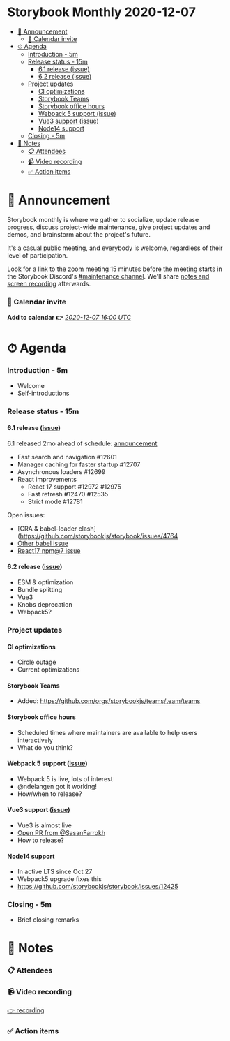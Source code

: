 <h1>Storybook Monthly 2020-12-07</h1>

- [📢 Announcement](#-announcement)
    - [📅 Calendar invite](#-calendar-invite)
- [⏱ Agenda](#-agenda)
    - [Introduction - 5m](#introduction---5m)
    - [Release status - 15m](#release-status---15m)
      - [6.1 release (issue)](#61-release-issue)
      - [6.2 release (issue)](#62-release-issue)
    - [Project updates](#project-updates)
      - [CI optimizations](#ci-optimizations)
      - [Storybook Teams](#storybook-teams)
      - [Storybook office hours](#storybook-office-hours)
      - [Webpack 5 support (issue)](#webpack-5-support-issue)
      - [Vue3 support (issue)](#vue3-support-issue)
      - [Node14 support](#node14-support)
    - [Closing - 5m](#closing---5m)
- [📝 Notes](#-notes)
    - [📋 Attendees](#-attendees)
    - [📹 Video recording](#-video-recording)
    - [✅ Action items](#-action-items)

# 📢 Announcement

Storybook monthly is where we gather to socialize, update release progress, discuss project-wide maintenance, give project updates and demos, and brainstorm about the project's future.

It's a casual public meeting, and everybody is welcome, regardless of their level of participation.

Look for a link to the [zoom](https://zoom.us/) meeting 15 minutes before the meeting starts in the Storybook Discord's [#maintenance channel](https://discord.gg/qhAxMgN). We'll share [notes and screen recording](https://github.com/storybookjs/community) afterwards.

### 📅 Calendar invite

**Add to calendar 👉** [_2020-12-07 16:00 UTC_](https://calendar.google.com/event?action=TEMPLATE&tmeid=ZDRsM2g5c3JtOTRlM2dpNWNyZXMxcnRkbWxfMjAyMDAxMDZUMTYwMDAwWiA4ZDB1NzBzbm9zY2ZkOGw2Z2lrNm83M2syMEBn&tmsrc=8d0u70snoscfd8l6gik6o73k20%40group.calendar.google.com&scp=ALL)

# ⏱ Agenda

### Introduction - 5m

- Welcome
- Self-introductions

### Release status - 15m

#### 6.1 release ([issue](https://github.com/storybookjs/storybook/issues/11884))

6.1 released 2mo ahead of schedule: [announcement](https://storybook.js.org/blog/storybook-6-1/)

- Fast search and navigation #12601
- Manager caching for faster startup #12707
- Asynchronous loaders #12699
- React improvements
  - React 17 support #12972 #12975
  - Fast refresh #12470 #12535
  - Strict mode #12781

Open issues:

- [CRA & babel-loader clash](https://github.com/storybookjs/storybook/issues/4764
- [Other babel issue](https://github.com/storybookjs/storybook/issues/12952)
- [React17 npm@7 issue](https://github.com/storybookjs/storybook/issues/12983)

#### 6.2 release ([issue](https://github.com/storybookjs/storybook/issues/13160))

- ESM & optimization
- Bundle splitting
- Vue3
- Knobs deprecation
- Webpack5?

### Project updates

#### CI optimizations

- Circle outage
- Current optimizations

#### Storybook Teams

- Added: https://github.com/orgs/storybookjs/teams/team/teams

#### Storybook office hours

- Scheduled times where maintainers are available to help users interactively
- What do you think?

#### Webpack 5 support ([issue](https://github.com/storybookjs/storybook/issues/9216))

- Webpack 5 is live, lots of interest
- @ndelangen got it working!
- How/when to release?

#### Vue3 support ([issue](https://github.com/storybookjs/storybook/issues/10654))

- Vue3 is almost live
- [Open PR from @SasanFarrokh](https://github.com/storybookjs/storybook/pull/13384)
- How to release?

#### Node14 support

- In active LTS since Oct 27
- Webpack5 upgrade fixes this
- https://github.com/storybookjs/storybook/issues/12425

### Closing - 5m

- Brief closing remarks

# 📝 Notes

### 📋 Attendees

### 📹 Video recording

[👉 recording](FIXME)

### ✅ Action items
